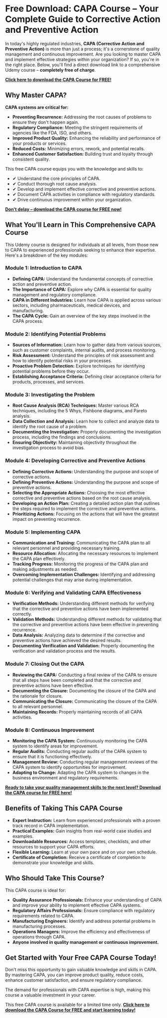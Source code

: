 # Free Download: CAPA Course – Your Complete Guide to Corrective Action and Preventive Action

In today's highly regulated industries, **CAPA (Corrective Action and Preventive Action)** is more than just a process; it's a cornerstone of quality management and continuous improvement. Are you looking to master CAPA and implement effective strategies within your organization? If so, you're in the right place. Below, you'll find a direct download link to a comprehensive Udemy course – **completely free of charge**.

[**Click here to download the CAPA Course for FREE!**](https://udemywork.com/capa-course)

## Why Master CAPA?

**CAPA systems are critical for:**

*   **Preventing Recurrence:** Addressing the root causes of problems to ensure they don't happen again.
*   **Regulatory Compliance:** Meeting the stringent requirements of agencies like the FDA, ISO, and others.
*   **Improved Product Quality:** Enhancing the reliability and performance of your products or services.
*   **Reduced Costs:** Minimizing errors, rework, and potential recalls.
*   **Enhanced Customer Satisfaction:** Building trust and loyalty through consistent quality.

This free CAPA course equips you with the knowledge and skills to:

*   ✔ Understand the core principles of CAPA.
*   ✔ Conduct thorough root cause analysis.
*   ✔ Develop and implement effective corrective and preventive actions.
*   ✔ Document CAPA activities in compliance with regulatory standards.
*   ✔ Drive continuous improvement within your organization.

[**Don't delay – download the CAPA course for FREE now!**](https://udemywork.com/capa-course)

## What You'll Learn in This Comprehensive CAPA Course

This Udemy course is designed for individuals at all levels, from those new to CAPA to experienced professionals seeking to enhance their expertise. Here's a breakdown of the key modules:

### Module 1: Introduction to CAPA

*   **Defining CAPA:** Understand the fundamental concepts of corrective action and preventive action.
*   **The Importance of CAPA:** Explore why CAPA is essential for quality management and regulatory compliance.
*   **CAPA in Different Industries:** Learn how CAPA is applied across various sectors, including pharmaceuticals, medical devices, and manufacturing.
*   **The CAPA Cycle:** Gain an overview of the key steps involved in the CAPA process.

### Module 2: Identifying Potential Problems

*   **Sources of Information:** Learn how to gather data from various sources, such as customer complaints, internal audits, and process monitoring.
*   **Risk Assessment:** Understand the principles of risk assessment and how to identify potential risks in your processes.
*   **Proactive Problem Detection:** Explore techniques for identifying potential problems before they occur.
*   **Establishing Acceptance Criteria:** Defining clear acceptance criteria for products, processes, and services.

### Module 3: Investigating the Problem

*   **Root Cause Analysis (RCA) Techniques:** Master various RCA techniques, including the 5 Whys, Fishbone diagrams, and Pareto analysis.
*   **Data Collection and Analysis:** Learn how to collect and analyze data to identify the root cause of a problem.
*   **Documenting the Investigation:** Properly documenting the investigation process, including the findings and conclusions.
*   **Ensuring Objectivity:** Maintaining objectivity throughout the investigation process to avoid bias.

### Module 4: Developing Corrective and Preventive Actions

*   **Defining Corrective Actions:** Understanding the purpose and scope of corrective actions.
*   **Defining Preventive Actions:** Understanding the purpose and scope of preventive actions.
*   **Selecting the Appropriate Actions:** Choosing the most effective corrective and preventive actions based on the root cause analysis.
*   **Developing an Action Plan:** Creating a detailed action plan that outlines the steps required to implement the corrective and preventive actions.
*   **Prioritizing Actions:** Focusing on the actions that will have the greatest impact on preventing recurrence.

### Module 5: Implementing CAPA

*   **Communication and Training:** Communicating the CAPA plan to all relevant personnel and providing necessary training.
*   **Resource Allocation:** Allocating the necessary resources to implement the CAPA plan effectively.
*   **Tracking Progress:** Monitoring the progress of the CAPA plan and making adjustments as needed.
*   **Overcoming Implementation Challenges:** Identifying and addressing potential challenges that may arise during implementation.

### Module 6: Verifying and Validating CAPA Effectiveness

*   **Verification Methods:** Understanding different methods for verifying that the corrective and preventive actions have been implemented correctly.
*   **Validation Methods:** Understanding different methods for validating that the corrective and preventive actions have been effective in preventing recurrence.
*   **Data Analysis:** Analyzing data to determine if the corrective and preventive actions have achieved the desired results.
*   **Documenting Verification and Validation:** Properly documenting the verification and validation process and the results.

### Module 7: Closing Out the CAPA

*   **Reviewing the CAPA:** Conducting a final review of the CAPA to ensure that all steps have been completed and that the corrective and preventive actions have been effective.
*   **Documenting the Closure:** Documenting the closure of the CAPA and the rationale for closure.
*   **Communicating the Closure:** Communicating the closure of the CAPA to all relevant personnel.
*   **Maintaining Records:** Properly maintaining records of all CAPA activities.

### Module 8: Continuous Improvement

*   **Monitoring the CAPA System:** Continuously monitoring the CAPA system to identify areas for improvement.
*   **Regular Audits:** Conducting regular audits of the CAPA system to ensure that it is functioning effectively.
*   **Management Review:** Conducting regular management reviews of the CAPA system to identify opportunities for improvement.
*   **Adapting to Change:** Adapting the CAPA system to changes in the business environment and regulatory requirements.

[**Ready to take your quality management skills to the next level? Download the CAPA course for FREE here!**](https://udemywork.com/capa-course)

## Benefits of Taking This CAPA Course

*   **Expert Instruction:** Learn from experienced professionals with a proven track record in CAPA implementation.
*   **Practical Examples:** Gain insights from real-world case studies and examples.
*   **Downloadable Resources:** Access templates, checklists, and other resources to support your CAPA efforts.
*   **Flexible Learning:** Learn at your own pace and on your own schedule.
*   **Certificate of Completion:** Receive a certificate of completion to demonstrate your knowledge and skills.

## Who Should Take This Course?

This CAPA course is ideal for:

*   **Quality Assurance Professionals:** Enhance your understanding of CAPA and improve your ability to implement effective CAPA systems.
*   **Regulatory Affairs Professionals:** Ensure compliance with regulatory requirements related to CAPA.
*   **Manufacturing Engineers:** Identify and address potential problems in manufacturing processes.
*   **Operations Managers:** Improve the efficiency and effectiveness of operations through CAPA.
*   **Anyone involved in quality management or continuous improvement.**

## Get Started with Your Free CAPA Course Today!

Don't miss this opportunity to gain valuable knowledge and skills in CAPA. By mastering CAPA, you can improve product quality, reduce costs, enhance customer satisfaction, and ensure regulatory compliance.

The demand for professionals with CAPA expertise is high, making this course a valuable investment in your career.

This free CAPA course is available for a limited time only. [**Click here to download the CAPA Course for FREE and start learning today!**](https://udemywork.com/capa-course)
